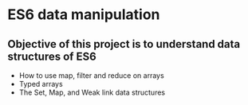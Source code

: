 # ES6 data manipulation
## Objective of this project is to understand data structures of ES6
* How to use map, filter and reduce on arrays
* Typed arrays
* The Set, Map, and Weak link data structures
